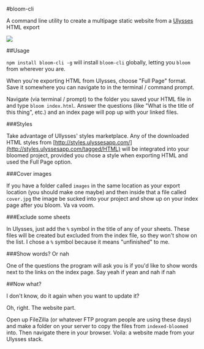 #bloom-cli

A command line utility to create a multipage static website from a [Ulysses](http://ulyssesapp.com) HTML export

![](http://i.imgur.com/fIQN10x.png)

##Usage

`npm install bloom-cli -g` will install `bloom-cli` globally, letting you `bloom` from wherever you are.

When you're exporting HTML from Ulysses, choose "Full Page" format. Save it somewhere you can navigate to in the terminal / command prompt.

Navigate (via terminal / prompt) to the folder you saved your HTML file in and type `bloom index.html`. Answer the questions (like "What is the title of this thing", etc.) and an index page will pop up with your linked files.

###Styles

Take advantage of Ullysses' styles marketplace. Any of the downloaded HTML styles from [http://styles.ulyssesapp.com/](http://styles.ulyssesapp.com/tagged/HTML) will be integrated into your bloomed project, provided you chose a style when exporting HTML and used the Full Page option.

###Cover images

If you have a folder called `images` in the same location as your export location (you should make one maybe) and then inside that a file called `cover.jpg` the image be sucked into your project and show up on your index page after you bloom. Va va voom.

###Exclude some sheets

In Ulysses, just add the `%` symbol in the title of any of your sheets. These files will be created but excluded from the index file, so they won't show on the list. I chose a `%` symbol because it means "unfinished" to me.

###Show words? Or nah

One of the questions the program will ask you is if you'd like to show words next to the links on the index page. Say yeah if yean and nah if nah


##Now what?

I don't know, do it again when you want to update it?

Oh, right. The website part.

Open up FileZilla (or whatever FTP program people are using these days) and make a folder on your server to copy the files from `indexed-bloomed` into. Then navigate there in your browser. Voila: a website made from your Ulysses stack.
